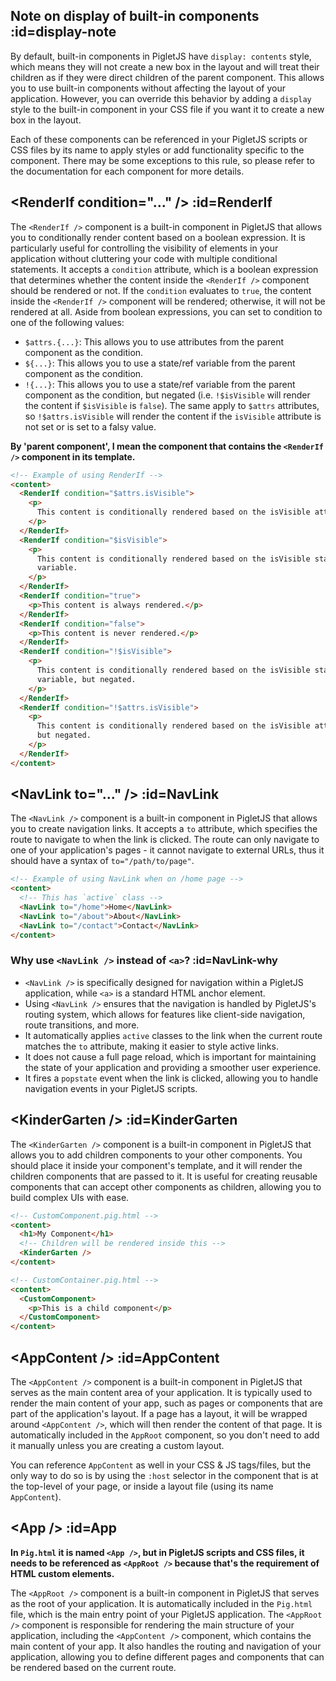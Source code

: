 ## Note on display of built-in components :id=display-note

By default, built-in components in PigletJS have `display: contents` style, which means they will not create a new box in the layout and will treat their children as if they were direct children of the parent component.
This allows you to use built-in components without affecting the layout of your application.
However, you can override this behavior by adding a `display` style to the built-in component in your CSS file if you want it to create a new box in the layout.

Each of these components can be referenced in your PigletJS scripts or CSS files by its name to apply styles or add functionality specific to the component.
There may be some exceptions to this rule, so please refer to the documentation for each component for more details.

## \<RenderIf condition="..." /> :id=RenderIf

The `<RenderIf />` component is a built-in component in PigletJS that allows you to conditionally render content based on a boolean expression.
It is particularly useful for controlling the visibility of elements in your application without cluttering your code with multiple conditional statements.
It accepts a `condition` attribute, which is a boolean expression that determines whether the content inside the `<RenderIf />` component should be rendered or not.
If the `condition` evaluates to `true`, the content inside the `<RenderIf />` component will be rendered; otherwise, it will not be rendered at all.
Aside from boolean expressions, you can set to condition to one of the following values:

- `$attrs.{...}`: This allows you to use attributes from the parent component as the condition.
- `${...}`: This allows you to use a state/ref variable from the parent component as the condition.
- `!{...}`: This allows you to use a state/ref variable from the parent component as the condition, but negated (i.e. `!$isVisible` will render the content if `$isVisible` is `false`).
  The same apply to `$attrs` attributes, so `!$attrs.isVisible` will render the content if the `isVisible` attribute is not set or is set to a falsy value.

**By 'parent component', I mean the component that contains the `<RenderIf />` component in its template.**

```html
<!-- Example of using RenderIf -->
<content>
  <RenderIf condition="$attrs.isVisible">
    <p>
      This content is conditionally rendered based on the isVisible attribute.
    </p>
  </RenderIf>
  <RenderIf condition="$isVisible">
    <p>
      This content is conditionally rendered based on the isVisible state
      variable.
    </p>
  </RenderIf>
  <RenderIf condition="true">
    <p>This content is always rendered.</p>
  </RenderIf>
  <RenderIf condition="false">
    <p>This content is never rendered.</p>
  </RenderIf>
  <RenderIf condition="!$isVisible">
    <p>
      This content is conditionally rendered based on the isVisible state
      variable, but negated.
    </p>
  </RenderIf>
  <RenderIf condition="!$attrs.isVisible">
    <p>
      This content is conditionally rendered based on the isVisible attribute,
      but negated.
    </p>
  </RenderIf>
</content>
```

## \<NavLink to="..." /> :id=NavLink

The `<NavLink />` component is a built-in component in PigletJS that allows you to create navigation links.
It accepts a `to` attribute, which specifies the route to navigate to when the link is clicked.
The route can only navigate to one of your application's pages - it cannot navigate to external URLs, thus it should have a syntax of `to="/path/to/page"`.

```html
<!-- Example of using NavLink when on /home page -->
<content>
  <!-- This has `active` class -->
  <NavLink to="/home">Home</NavLink>
  <NavLink to="/about">About</NavLink>
  <NavLink to="/contact">Contact</NavLink>
</content>
```

### Why use `<NavLink />` instead of `<a>`? :id=NavLink-why

- `<NavLink />` is specifically designed for navigation within a PigletJS application, while `<a>` is a standard HTML anchor element.
- Using `<NavLink />` ensures that the navigation is handled by PigletJS's routing system, which allows for features like client-side navigation, route transitions, and more.
- It automatically applies `active` classes to the link when the current route matches the `to` attribute, making it easier to style active links.
- It does not cause a full page reload, which is important for maintaining the state of your application and providing a smoother user experience.
- It fires a `popstate` event when the link is clicked, allowing you to handle navigation events in your PigletJS scripts.

## \<KinderGarten /> :id=KinderGarten

The `<KinderGarten />` component is a built-in component in PigletJS that allows you to add children components to your other components.
You should place it inside your component's template, and it will render the children components that are passed to it.
It is useful for creating reusable components that can accept other components as children, allowing you to build complex UIs with ease.

```html
<!-- CustomComponent.pig.html -->
<content>
  <h1>My Component</h1>
  <!-- Children will be rendered inside this -->
  <KinderGarten />
</content>
```

```html
<!-- CustomContainer.pig.html -->
<content>
  <CustomComponent>
    <p>This is a child component</p>
  </CustomComponent>
</content>
```

## \<AppContent /> :id=AppContent

The `<AppContent />` component is a built-in component in PigletJS that serves as the main content area of your application.
It is typically used to render the main content of your app, such as pages or components that are part of the application's layout.
If a page has a layout, it will be wrapped around `<AppContent />`, which will then render the content of that page.
It is automatically included in the `AppRoot` component, so you don't need to add it manually unless you are creating a custom layout.

You can reference `AppContent` as well in your CSS & JS tags/files, but the only way to do so is by using the `:host` selector in the component that is at the top-level of your page,
or inside a layout file (using its name `AppContent`).

## \<App /> :id=App

**In `Pig.html` it is named `<App />`, but in PigletJS scripts and CSS files,
it needs to be referenced as `<AppRoot />` because that's the requirement of HTML custom elements.**

The `<AppRoot />` component is a built-in component in PigletJS that serves as the root of your application.
It is automatically included in the `Pig.html` file, which is the main entry point of your PigletJS application.
The `<AppRoot />` component is responsible for rendering the main structure of your application, including the `<AppContent />` component, which contains the main content of your app.
It also handles the routing and navigation of your application, allowing you to define different pages and components that can be rendered based on the current route.
